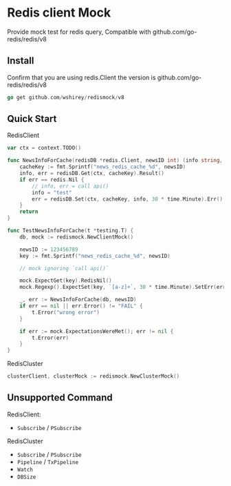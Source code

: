 # Redis client Mock

Provide mock test for redis query, Compatible with github.com/go-redis/redis/v8

## Install

Confirm that you are using redis.Client the version is github.com/go-redis/redis/v8

```go
go get github.com/wshirey/redismock/v8
```

## Quick Start

RedisClient
```go
var ctx = context.TODO()

func NewsInfoForCache(redisDB *redis.Client, newsID int) (info string, err error) {
	cacheKey := fmt.Sprintf("news_redis_cache_%d", newsID)
	info, err = redisDB.Get(ctx, cacheKey).Result()
	if err == redis.Nil {
		// info, err = call api()
		info = "test"
		err = redisDB.Set(ctx, cacheKey, info, 30 * time.Minute).Err()
	}
	return
}

func TestNewsInfoForCache(t *testing.T) {
	db, mock := redismock.NewClientMock()

	newsID := 123456789
	key := fmt.Sprintf("news_redis_cache_%d", newsID)

	// mock ignoring `call api()`

	mock.ExpectGet(key).RedisNil()
	mock.Regexp().ExpectSet(key, `[a-z]+`, 30 * time.Minute).SetErr(errors.New("FAIL"))

	_, err := NewsInfoForCache(db, newsID)
	if err == nil || err.Error() != "FAIL" {
		t.Error("wrong error")
	}

	if err := mock.ExpectationsWereMet(); err != nil {
		t.Error(err)
	}
}
```

RedisCluster
```go
clusterClient, clusterMock := redismock.NewClusterMock()
```

## Unsupported Command

RedisClient:

- `Subscribe` / `PSubscribe`


RedisCluster

- `Subscribe` / `PSubscribe`
- `Pipeline` / `TxPipeline`
- `Watch`
- `DBSize`
